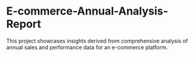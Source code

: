 # E-commerce-Annual-Analysis-Report
This project showcases insights derived from comprehensive analysis of annual sales and performance data for an e-commerce platform.

